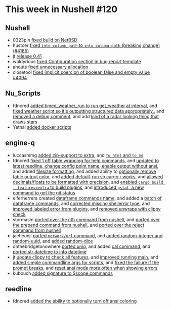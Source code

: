 # This week in Nushell #120

## Nushell

- 0323pin [fixed build on NetBSD](https://github.com/nushell/nushell/pull/4192)
- hustcer [fixed `into column_path` to `into column-path` (breaking change) (#4185)](https://github.com/nushell/nushell/pull/4189)
- jt [release 0.41](https://github.com/nushell/nushell/pull/4187)
- waldyrious [fixed Configuration section in bug report template](https://github.com/nushell/nushell/pull/4181)
- ahouts [fixed unnecessary allocation](https://github.com/nushell/nushell/pull/4178)
- closetool [fixed implicit coercion of boolean false and empty value #4094](https://github.com/nushell/nushell/pull/4120)

## Nu_Scripts

- fdncred [added timed_weather_run to run get_weather at interval](https://github.com/nushell/nu_scripts/pull/114), and [fixed weather script so it's outputting structured data appropriately.](https://github.com/nushell/nu_scripts/pull/113), and [removed a debug comment](https://github.com/nushell/nu_scripts/pull/112), and add [kind of a radar looking thing that draws stars](https://github.com/nushell/nu_scripts/pull/111)
- Yethal [added docker scripts](https://github.com/nushell/nu_scripts/pull/110)

## engine-q

- luccasmmg [added zip-support to extra](https://github.com/nushell/engine-q/pull/462), and [`To html` and `to md`](https://github.com/nushell/engine-q/pull/453)
- fdncred [fixed 1 off table wrapping for help commands](https://github.com/nushell/engine-q/pull/460), and [updated to latest reedline, change config point name, enable output without ansi](https://github.com/nushell/engine-q/pull/458), and added [filesize formatting](https://github.com/nushell/engine-q/pull/456), and added ability to [optionally remove table output color](https://github.com/nushell/engine-q/pull/455), and [added default-run so cargo r works](https://github.com/nushell/engine-q/pull/451), and [allowed decimals/floats to be formatted with precision](https://github.com/nushell/engine-q/pull/449), and [enabled `cargo build --features=extra` to build plugins](https://github.com/nushell/engine-q/pull/448), and [introduced `gstat`, a new command to get the git status](https://github.com/nushell/engine-q/pull/443)
- elferherrera created [dataframe commands name](https://github.com/nushell/engine-q/pull/457), and added a [batch of dataframe commands](https://github.com/nushell/engine-q/pull/442), and [corrected missing shellerror type](https://github.com/nushell/engine-q/pull/439), and [improved labeled error from plugins](https://github.com/nushell/engine-q/pull/437), and [removed unwraps with clippy check](https://github.com/nushell/engine-q/pull/430)
- stormasm [ported over the nth command from nushell](https://github.com/nushell/engine-q/pull/454), and [ported over the prepend command from nushell](https://github.com/nushell/engine-q/pull/446), and [ported over the reject command from nushell](https://github.com/nushell/engine-q/pull/419)
- jaeheonji [ported `network/url` command](https://github.com/nushell/engine-q/pull/452), and [added random-integer and random-uuid](https://github.com/nushell/engine-q/pull/440), and [added random-dice](https://github.com/nushell/engine-q/pull/428)
- onthebridgetonowhere [ported uniq](https://github.com/nushell/engine-q/pull/447), and added [cal command](https://github.com/nushell/engine-q/pull/429), and [ported str datetime to into datetime](https://github.com/nushell/engine-q/pull/424)
- jt [update clippy to check all features](https://github.com/nushell/engine-q/pull/441), and [improved running main](https://github.com/nushell/engine-q/pull/431), and [added simple commandline args for scripts](https://github.com/nushell/engine-q/pull/427), and [fixed the failure if the prompt breaks](https://github.com/nushell/engine-q/pull/426), and [reset ansi mode more often when showing errors](https://github.com/nushell/engine-q/pull/425)
- kubouch [added signature to $scope.commands](https://github.com/nushell/engine-q/pull/434)

## reedline

- fdncred [added the ability to optionally turn off ansi coloring](https://github.com/nushell/reedline/pull/197)
